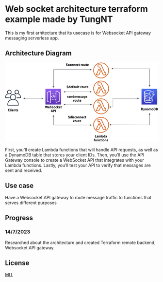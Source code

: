 # Web socket architecture terraform example made by TungNT

This is my first arhitecture that its usecase is for Websocket API gateway messaging serverless app.

## Architecture Diagram

![alt text](./app.png)

First, you'll create Lambda functions that will handle API requests, as well as a DynamoDB table that stores your client IDs. Then, you'll use the API Gateway console to create a WebSocket API that integrates with your Lambda functions. Lastly, you'll test your API to verify that messages are sent and received.

## Use case

Have a Websocket API gateway to route message traffic to functions that serves different purposes

## Progress

### 14/7/2023
Researched about the architecture and created Terraform remote backend, Websocket API gateway.

## License
[MIT](https://choosealicense.com/licenses/mit/)